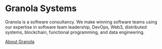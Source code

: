 # Granola Systems

Granola is a software consultancy. We make winning software teams using our
expertise in software team leadership, DevOps, Web3, distributed systems,
blockchain, functional programming, and data engineering.

[About Granola](/about)
